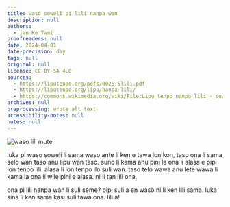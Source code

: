```yaml
---
title: waso soweli pi lili nanpa wan
description: null
authors:
  - jan Ke Tami
proofreaders: null
date: 2024-04-01
date-precision: day
tags: null
original: null
license: CC-BY-SA 4.0
sources:
  - https://liputenpo.org/pdfs/0025.5lili.pdf
  - https://liputenpo.org/lipu/nanpa-lili/
  - https://commons.wikimedia.org/wiki/File:Lipu_tenpo_nanpa_lili_-_soweli_lili_(waso_taso).png
archives: null
preprocessing: wrote alt text
accessibility-notes: null
notes: null
---
```


![waso lili mute](https://upload.wikimedia.org/wikipedia/commons/4/4d/Lipu_tenpo_nanpa_lili_-_soweli_lili_%28waso_taso%29.png)

luka pi waso soweli li sama waso ante li ken e tawa lon kon, taso ona li sama selo wan taso anu lipu wan taso. suno li kama anu pini la ona li alasa e pipi lon tenpo lili. alasa li lon tenpo ilo suli wan. taso telo wawa anu lete wawa li kama la ona li wile pini e alasa. ni li tan lili ona.

ona pi lili nanpa wan li suli seme? pipi suli a en waso ni li ken lili sama. luka sina li ken sama kasi suli tawa ona. lili a!
